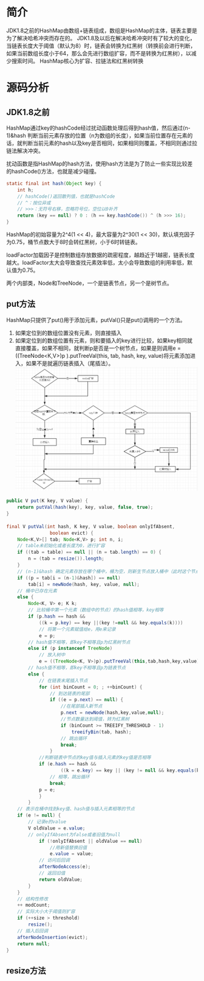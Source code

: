 # 简介
JDK1.8之前的HashMap由数组+链表组成，数组是HashMap的主体，链表主要是为了解决哈希冲突而存在的。
JDK1.8及以后在解决哈希冲突时有了较大的变化，当链表长度大于阈值（默认为8）时，链表会转换为红黑树（转换前会进行判断，如果当前数组长度小于64，那么会先进行数组扩容，而不是转换为红黑树），以减少搜索时间。
HashMap核心为扩容、拉链法和红黑树转换

# 源码分析
## JDK1.8之前
HashMap通过key的hashCode经过扰动函数处理后得到hash值，然后通过(n-1)&hash 判断当前元素存放的位置（n为数组的长度），如果当前位置存在元素的话，就判断当前元素的hash以及key是否相同，如果相同则覆盖，不相同则通过拉链法解决冲突。

扰动函数是指HashMap的hash方法，使用hash方法是为了防止一些实现比较差的hashCode()方法，也就是减少碰撞。

``` java
static final int hash(Object key) {
    int h;
    // hashCode()返回散列值，也就是hashCode
    // ^：按位异或
    // >>>：无符号右移，忽略符号位，空位以0补齐
    return (key == null) ? 0 : (h == key.hashCode()) ^ (h >>> 16);
}
```

HashMap的初始容量为2^4(1 << 4)，最大容量为2^30(1 << 30)，默认填充因子为0.75，桶节点数大于8时会转红黑树，小于6时转链表。

loadFactor加载因子是控制数组存放数据的疏密程度，越趋近于1越密，链表长度越大。loadFactor太大会导致查找元素效率低，太小会导致数组的利用率低，默认值为0.75。

两个内部类，Node和TreeNode，一个是链表节点，另一个是树节点。

## put方法
HashMap只提供了put()用于添加元素，putVal()只是put()调用的一个方法。

1. 如果定位到的数组位置没有元素，则直接插入
2. 如果定位到的数组位置有元素，则和要插入的key进行比较，如果key相同就直接覆盖，如果不相同，就判断p是否是一个树节点，如果是则调用e = ((TreeNode<K,V>)p ).putTreeVal(this, tab, hash, key, value)将元素添加进入，如果不是就遍历链表插入（尾插法）。
![avatar](../static/Hashmap的put方法流程图.png)

``` java
public V put(K key, V value) {
    return putVal(hash(key), key, value, false, true);
}

final V putVal(int hash, K key, V value, boolean onlyIfAbsent,
                boolean evict) {
    Node<K,V>[] tab; Node<K,V> p; int n, i;
    // table未初始化或者长度为0，进行扩容
    if ((tab = table) == null || (n = tab.length) == 0) {
        n = (tab = resize()).length;
    } 
    // (n-1)&hash 确定元素存放在哪个桶中，桶为空，则新生节点放入桶中（此时这个节点是放在数组中的）
    if ((p = tab[i = (n-1)&hash]) == null) 
        tab[i] = newNode(hash, key, value, null);
    // 桶中已存在元素
    else {
        Node<K, V> e; K k;
        // 比较桶中第一个元素（数组中的节点）的hash值相等，key相等
        if (p.hash == hash &&
            ((k = p.key) == key ||(key !=null && key.equals(k))))
            // 将第一个元素赋值给e，用e来记录
            e = p;
        // hash值不相等，即key不相等且p为红黑树节点
        else if (p instanceof TreeNode)
            // 放入树中
            e = ((TreeNode<K, V>)p).putTreeVal(this,tab,hash,key,value);
        // hash值不相等，即key不相等且p为链表节点
        else {
            // 在链表末尾插入节点
            for (int binCount = 0; ; ++binCount) {
                // 到达链表的尾部
                if ((e = p.next) == null) {
                    //在尾部插入新节点
                    p.next = newNode(hash,key,value,null);
                    //节点数量达到阈值，转为红黑树
                    if (binCount >= TREEIFY_THRESHOLD - 1)
                        treeifyBin(tab, hash);
                    // 跳出循环
                    break;
                }
            //判断链表中节点的key值与插入元素的key值是否相等
            if (e.hash == hash &&
                    ((k = e.key) == key || (key != null && key.equals(k))))
                // 相等，跳出循环
                break;
            p = e;
            }
        }
    // 表示在桶中找到key值、hash值与插入元素相等的节点
    if (e != null) {
        // 记录e的value
        V oldValue = e.value;
        // onlyIfAbsent为false或者旧值为null
            if (!onlyIfAbsent || oldValue == null)
                //用新值替换旧值
                e.value = value;
            // 访问后回调
            afterNodeAccess(e);
            // 返回旧值
            return oldValue;
        }
    }
    // 结构性修改
    ++ modCount;
    // 实际大小大于阈值则扩容
    if (++size > threshold)
        resize();
    // 插入后回调
    afterNodeInsertion(evict);
    return null;
}
```

## resize方法